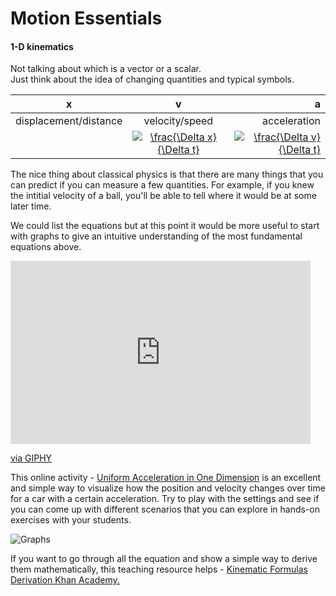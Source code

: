 # Motion Essentials

#### 1-D kinematics
Not talking about which is a vector or a scalar. <br>
Just think about the idea of changing quantities and typical symbols.

| x     | v          | a  |
| ------------- |:-------------:| -----:|
|displacement/distance   | velocity/speed | acceleration |
|   | <a href="https://www.codecogs.com/eqnedit.php?latex=\frac{\Delta&space;x}{\Delta&space;t}" target="_blank"><img src="https://latex.codecogs.com/gif.latex?\frac{\Delta&space;x}{\Delta&space;t}" title="\frac{\Delta x}{\Delta t}" /></a> |   <a href="https://www.codecogs.com/eqnedit.php?latex=\frac{\Delta&space;v}{\Delta&space;t}" target="_blank"><img src="https://latex.codecogs.com/gif.latex?\frac{\Delta&space;v}{\Delta&space;t}" title="\frac{\Delta v}{\Delta t}" /></a>|

The nice thing about classical physics is that there are many things that you can predict if you can measure a few quantities. For example, if you knew the intitial velocity of a ball, you'll be able to tell where it would be at some later time.

We could list the equations but at this point it would be more useful to start with graphs to give an intuitive understanding of the most fundamental equations above.

<iframe src="https://giphy.com/embed/cmxESHSYvaoMfCJEL0" width="480" height="293" frameBorder="0" class="giphy-embed" allowFullScreen></iframe><p><a href="https://giphy.com/gifs/cmxESHSYvaoMfCJEL0">via GIPHY</a></p>

This online activity - [Uniform Acceleration in One Dimension](https://www.geogebra.org/m/bV3nXswB#material/d7vZRB8r) is an excellent and simple way to visualize how the position and velocity changes over time for a car with a certain acceleration. Try to play with the settings and see if you can come up with different scenarios that you can explore in hands-on exercises with your students.

![Graphs](https://75329fe2-a-29b41ee7-s-sites.googlegroups.com/a/pleasantonusd.net/barnettdreyfuss/physics/kingraphs/KinGraphSummary.bmp?attachauth=ANoY7cpMY29xmrIzjqleUVwfRTjDufNeYpb-BURl6Vyve-nyP3HoLu9HVtiFpaXSlb49Xa_aEAzOkfXUfHNKf5yh1dCxsYVVgWkrUy1KvFIU1Ush6ufHSyO5aoABRKZa6ZhJCbcVZ2ilTsiKQcnGuGv95wYpstLdR2l7owhZkpMydkaWxbNbaLLXXFFu1HE9Z7U5yVzbeTrMS_eN98B_3M_rvLZBG_F5rzXKuy9RZ2rHJQhqtZqXfw3Qt1D9DYtEDWq6lCPkU0_n&attredirects=1)

If you want to go through all the equation and show a simple way to derive them mathematically, this teaching resource helps -
[Kinematic Formulas Derivation Khan Academy.](https://www.khanacademy.org/science/physics/one-dimensional-motion/kinematic-formulas/a/what-are-the-kinematic-formulas.) 
